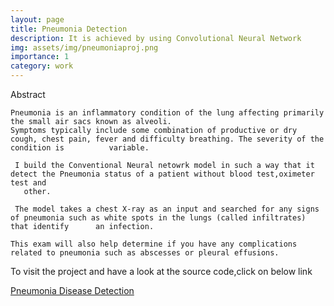 ```yaml
---
layout: page
title: Pneumonia Detection
description: It is achieved by using Convolutional Neural Network
img: assets/img/pneumoniaproj.png
importance: 1
category: work
---
```


<p> Abstract <p>
    
    Pneumonia is an inflammatory condition of the lung affecting primarily the small air sacs known as alveoli. 
    Symptoms typically include some combination of productive or dry cough, chest pain, fever and difficulty breathing. The severity of the condition is          variable.
    
     I build the Conventional Neural netowrk model in such a way that it detect the Pneumonia status of a patient without blood test,oximeter test and     
       other. 

     The model takes a chest X-ray as an input and searched for any signs of pneumonia such as white spots in the lungs (called infiltrates) that identify      an infection. 

    This exam will also help determine if you have any complications related to pneumonia such as abscesses or pleural effusions. 
    
    
To visit the project and have a look at the source code,click on below link


<a href="https://github.com/sridhareguram/Pneumonia-Detection-Mini-Project">Pneumonia Disease Detection</a>
